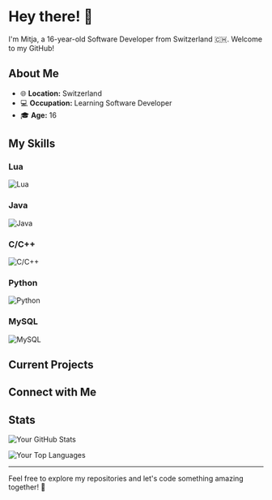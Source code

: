 # Hey there! 👋

I'm Mitja, a 16-year-old Software Developer from Switzerland 🇨🇭. Welcome to my GitHub!

## About Me

- 🌐 **Location:** Switzerland
- 💻 **Occupation:** Learning Software Developer
- 🎓 **Age:** 16

## My Skills

### Lua

![Lua](https://img.shields.io/badge/Lua-80%25-blue)

### Java

![Java](https://img.shields.io/badge/Java-70%25-orange)

### C/C++

![C/C++](https://img.shields.io/badge/C%2FC%2B%2B-75%25-green)

### Python

![Python](https://img.shields.io/badge/Python-90%25-yellow)

### MySQL

![MySQL](https://img.shields.io/badge/MySQL-60%25-lightgrey)


## Current Projects

## Connect with Me


## Stats

![Your GitHub Stats](https://github-readme-stats.vercel.app/api?username=mitjach&show_icons=true&hide=contribs,prs&theme=radical)

![Your Top Languages](https://github-readme-stats.vercel.app/api/top-langs/?username=mitjach&layout=compact&theme=radical)

---

Feel free to explore my repositories and let's code something amazing together! 🚀
```
